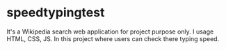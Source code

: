 # speedtypingtest
It's a Wikipedia search web application for project purpose only. I usage HTML, CSS, JS. 
In this project where users can check there typing speed.
